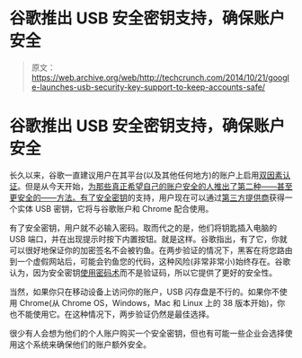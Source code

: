 # 谷歌推出 USB 安全密钥支持，确保账户安全

> 原文：<https://web.archive.org/web/http://techcrunch.com/2014/10/21/google-launches-usb-security-key-support-to-keep-accounts-safe/>

# 谷歌推出 USB 安全密钥支持，确保账户安全

长久以来，谷歌一直建议用户在其平台(以及其他任何地方)的账户上启用[双因素认证](https://web.archive.org/web/20230316063322/https://www.google.com/landing/2step/)。但是从今天开始，[为那些真正希望自己的账户安全的人推出了第二种——甚至更安全的——方法。有了](https://web.archive.org/web/20230316063322/http://googleonlinesecurity.blogspot.co.uk/2014/10/strengthening-2-step-verification-with.html)[安全密钥](https://web.archive.org/web/20230316063322/https://support.google.com/accounts/answer/6103523)的支持，用户现在可以通过[第三方提供商](https://web.archive.org/web/20230316063322/http://www.amazon.com/s/ref=nb_sb_noss?url=search-alias%3Daps&field-keywords=FIDO%20U2F%20Security%20Key)获得一个实体 USB 密钥，它将与谷歌账户和 Chrome 配合使用。

有了安全密钥，用户就不必输入密码。取而代之的是，他们将钥匙插入电脑的 USB 端口，并在出现提示时按下内置按钮。就是这样。谷歌指出，有了它，你就可以很好地保证你的加密签名不会被钓鱼。在两步验证的情况下，黑客在将您路由到一个虚假网站后，可能会钓鱼您的代码，这种风险(非常非常小)始终存在。谷歌认为，因为安全密钥[使用密码术](https://web.archive.org/web/20230316063322/https://support.google.com/accounts/answer/6103523)而不是验证码，所以它提供了更好的安全性。

当然，如果你只在移动设备上访问你的账户，USB 闪存盘是不行的。如果你不使用 Chrome(从 Chrome OS，Windows，Mac 和 Linux 上的 38 版本开始)，你也不能使用它。在这种情况下，两步验证仍然是最佳选择。

很少有人会想为他们的个人账户购买一个安全密钥，但也有可能一些企业会选择使用这个系统来确保他们的账户额外安全。